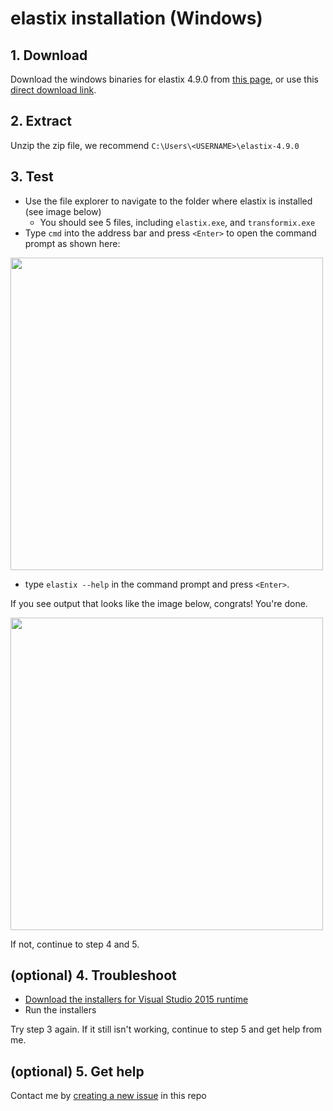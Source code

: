 # elastix installation (Windows)

## 1. Download

Download the windows binaries for elastix 4.9.0 from [this page](https://github.com/SuperElastix/elastix/releases/tag/4.9.0),
or use this [direct download link](https://github.com/SuperElastix/elastix/releases/download/4.9.0/elastix-4.9.0-win64.zip).

## 2. Extract

Unzip the zip file, we recommend `C:\Users\<USERNAME>\elastix-4.9.0`

## 3. Test

* Use the file explorer to navigate to the folder where elastix is installed (see image below)
  * You should see 5 files, including `elastix.exe`, and `transformix.exe`
* Type `cmd` into the address bar and press `<Enter>` to open the command prompt as shown here:

<img src=https://raw.githubusercontent.com/bogovicj/registrationWorkflows_i2k_2020/main/installation/winOpenCmd.png width="500">

* type `elastix --help` in the command prompt and press `<Enter>`.

If you see output that looks like the image below, congrats! You're done.

<img src=https://raw.githubusercontent.com/bogovicj/registrationWorkflows_i2k_2020/main/installation/testElastixCmd.png width="500">

If not, continue to step 4 and 5.

## (optional) 4. Troubleshoot

* [Download the installers for Visual Studio 2015 runtime](https://www.microsoft.com/en-us/download/details.aspx?id=48145)
* Run the installers

Try step 3 again.  If it still isn't working, continue to step 5 and get help from me.

## (optional) 5. Get help
Contact me by [creating a new issue](https://github.com/bogovicj/registrationWorkflows_i2k_2020/issues) in this repo 
